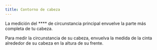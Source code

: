 ```yaml
---
title: Contorno de cabeza
---
```


La medición del **** de circunstancia principal envuelve la parte más completa de tu cabeza.

Para medir la circunstancia de su cabeza, envuelva la medida de la cinta alrededor de su cabeza en la altura de su frente.
